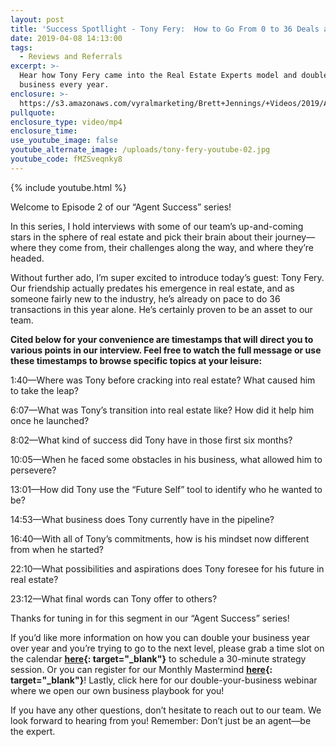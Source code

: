```yaml
---
layout: post
title: 'Success Spotllight - Tony Fery:  How to Go From 0 to 36 Deals a Year'
date: 2019-04-08 14:13:00
tags:
  - Reviews and Referrals
excerpt: >-
  Hear how Tony Fery came into the Real Estate Experts model and doubled his
  business every year.
enclosure: >-
  https://s3.amazonaws.com/vyralmarketing/Brett+Jennings/+Videos/2019/April/Real+Estate+Experts-+Success+Spotllight+-+Tony+Fery-+How+to+Go+From+0+to+36+Deals+a+Year.mp4
pullquote:
enclosure_type: video/mp4
enclosure_time:
use_youtube_image: false
youtube_alternate_image: /uploads/tony-fery-youtube-02.jpg
youtube_code: fMZSveqnky8
---
```


{% include youtube.html %}

Welcome to Episode 2 of our “Agent Success” series\!&nbsp;

In this series, I hold interviews with some of our team’s up-and-coming stars in the sphere of real estate and pick their brain about their journey—where they come from, their challenges along the way, and where they’re headed.

Without further ado, I’m super excited to introduce today’s guest: Tony Fery. Our friendship actually predates his emergence in real estate, and as someone fairly new to the industry, he’s already on pace to do 36 transactions in this year alone. He’s certainly proven to be an asset to our team. &nbsp;

**Cited below for your convenience are timestamps that will direct you to various points in our interview. Feel free to watch the full message or use these timestamps to browse specific topics at your leisure:&nbsp;**

1:40—Where was Tony before cracking into real estate? What caused him to take the leap?

6:07—What was Tony’s transition into real estate like? How did it help him once he launched? &nbsp;

8:02—What kind of success did Tony have in those first six months?

10:05—When he faced some obstacles in his business, what allowed him to persevere?&nbsp;

13:01—How did Tony use the “Future Self” tool to identify who he wanted to be?

14:53—What business does Tony currently have in the pipeline?&nbsp;

16:40—With all of Tony’s commitments, how is his mindset now different from when he started?&nbsp;

22:10—What possibilities and aspirations does Tony foresee for his future in real estate?&nbsp;

23:12—What final words can Tony offer to others?&nbsp;

Thanks for tuning in for this segment in our “Agent Success” series\!&nbsp;

If you’d like more information on how you can double your business year over year and you’re trying to go to the next level, please grab a time slot on the calendar **[here](https://bearealexpert.com/strategy-call/){: target="_blank"}** to schedule a 30-minute strategy session. Or you can register for our Monthly Mastermind **[here](https://docs.google.com/forms/d/e/1FAIpQLSdupJkt2cjDwMzfiFaH0Sl7SdLa_cPfnolaCEiGE5O6_84HSA/viewform){: target="_blank"}**\! Lastly, click here for our double-your-business webinar where we open our own business playbook for you\!&nbsp;

If you have any other questions, don’t hesitate to reach out to our team. We look forward to hearing from you\! Remember: Don’t just be an agent—be the expert.